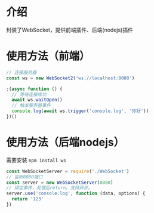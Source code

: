 # 介绍
封装了WebSocket，提供前端插件、后端(nodejs)插件

# 使用方法（前端）
```JavaScript
// 连接服务器
const ws = new WebSocket2('ws://localhost:8080')

;(async function () {
  // 等待连接成功
  await ws.waitOpen()
  // 触发服务器事件
  console.log(await ws.trigger('console.log', '你好'))
})()
```

# 使用方法（后端nodejs）
需要安装 `npm install ws`
```JavaScript
const WebSocketServer = require('./WebSocket')
// 监听8080端口
const server = new WebSocketServer(8080)
// 绑定事件，处理后return。支持异步。
server.use('console.log', function (data, options) {
  return '123'
})
```